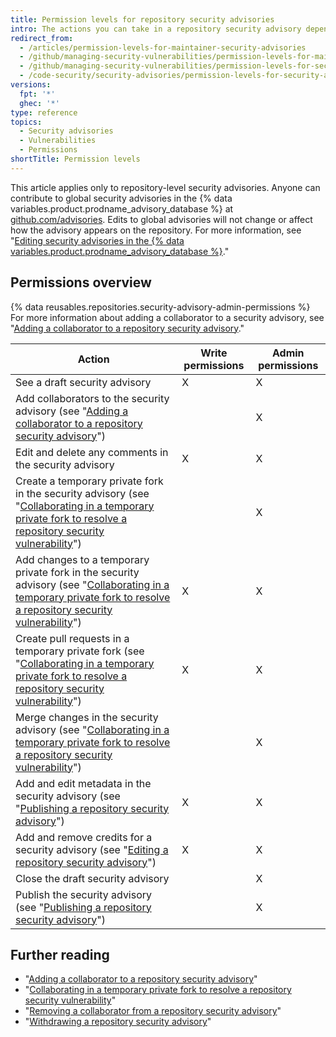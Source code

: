 ```yaml
---
title: Permission levels for repository security advisories
intro: The actions you can take in a repository security advisory depend on whether you have admin or write permissions to the security advisory.
redirect_from:
  - /articles/permission-levels-for-maintainer-security-advisories
  - /github/managing-security-vulnerabilities/permission-levels-for-maintainer-security-advisories
  - /github/managing-security-vulnerabilities/permission-levels-for-security-advisories
  - /code-security/security-advisories/permission-levels-for-security-advisories
versions:
  fpt: '*'
  ghec: '*'
type: reference
topics:
  - Security advisories
  - Vulnerabilities
  - Permissions
shortTitle: Permission levels
---
```

This article applies only to repository-level security advisories. Anyone can contribute to global security advisories in the {% data variables.product.prodname_advisory_database %} at [github.com/advisories](https://github.com/advisories). Edits to global advisories will not change or affect how the advisory appears on the repository.  For more information, see "[Editing security advisories in the {% data variables.product.prodname_advisory_database %}](/code-security/security-advisories/editing-security-advisories-in-the-github-advisory-database)."

## Permissions overview

{% data reusables.repositories.security-advisory-admin-permissions %} For more information about adding a collaborator to a security advisory, see "[Adding a collaborator to a repository security advisory](/code-security/security-advisories/adding-a-collaborator-to-a-repository-security-advisory)."

Action | Write permissions | Admin permissions |
------ | ----------------- | ----------------- |
See a draft security advisory | X | X |
Add collaborators to the security advisory (see "[Adding a collaborator to a repository security advisory](/code-security/security-advisories/adding-a-collaborator-to-a-repository-security-advisory)") | | X |
Edit and delete any comments in the security advisory | X | X |
Create a temporary private fork in the security advisory (see "[Collaborating in a temporary private fork to resolve a repository security vulnerability](/code-security/security-advisories/collaborating-in-a-temporary-private-fork-to-resolve-a-repository-security-vulnerability)") | | X |
Add changes to a temporary private fork in the security advisory (see "[Collaborating in a temporary private fork to resolve a repository security vulnerability](/code-security/security-advisories/collaborating-in-a-temporary-private-fork-to-resolve-a-repository-security-vulnerability)") | X | X |
Create pull requests in a temporary private fork (see "[Collaborating in a temporary private fork to resolve a repository security vulnerability](/code-security/security-advisories/collaborating-in-a-temporary-private-fork-to-resolve-a-repository-security-vulnerability)") | X | X |
Merge changes in the security advisory (see "[Collaborating in a temporary private fork to resolve a repository security vulnerability](/code-security/security-advisories/collaborating-in-a-temporary-private-fork-to-resolve-a-repository-security-vulnerability)") | | X |
Add and edit metadata in the security advisory (see "[Publishing a repository security advisory](/code-security/security-advisories/publishing-a-repository-security-advisory)") | X | X |
Add and remove credits for a security advisory (see "[Editing a repository security advisory](/code-security/security-advisories/editing-a-repository-security-advisory)") | X | X |
Close the draft security advisory | | X |
Publish the security advisory (see "[Publishing a repository security advisory](/code-security/security-advisories/publishing-a-repository-security-advisory)") | | X |

## Further reading

- "[Adding a collaborator to a repository security advisory](/code-security/security-advisories/adding-a-collaborator-to-a-repository-security-advisory)"
- "[Collaborating in a temporary private fork to resolve a repository security vulnerability](/code-security/security-advisories/collaborating-in-a-temporary-private-fork-to-resolve-a-repository-security-vulnerability)"
- "[Removing a collaborator from a repository security advisory](/code-security/security-advisories/removing-a-collaborator-from-a-repository-security-advisory)"
- "[Withdrawing a repository security advisory](/code-security/security-advisories/withdrawing-a-repository-security-advisory)"
